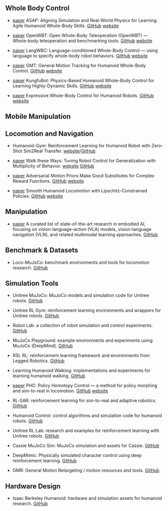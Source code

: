 ## Whole Body Control

- [paper](https://arxiv.org/pdf/2502.01143) ASAP: Aligning Simulation and Real-World Physics for Learning Agile Humanoid Whole-Body Skills. [GitHub](https://github.com/LeCAR-Lab/ASAP) [website](https://agile.human2humanoid.com/)

- [paper](https://www.arxiv.org/pdf/2505.10918) OpenWBT: Open Whole-Body Teleoperation (OpenWBT) — Whole-body teleoperation and benchmarking tools. [GitHub](https://github.com/GalaxyGeneralRobotics/OpenWBT) [website](https://zzk273.github.io/R2S2/)


- [paper](https://arxiv.org/pdf/2504.21738) LangWBC: Language-conditioned Whole-Body Control — using language to specify whole-body robot behaviors. [GitHub](https://github.com/YiyangShao2003/LangWBC) [website](https://langwbc.github.io/)


- [paper](https://arxiv.org/pdf/2506.14770) GMT: General Motion Tracking for Humanoid Whole-Body Control. [GitHub](https://github.com/zixuan417/humanoid-general-motion-tracking) [website](https://gmt-humanoid.github.io/)

- [paper](https://arxiv.org/pdf/2506.12851) KungfuBot: Physics-Based Humanoid Whole-Body Control for Learning Highly-Dynamic Skills. [GitHub](https://github.com/TeleHuman/PBHC) [website](https://kungfu-bot.github.io/)

- [paper](https://arxiv.org/pdf/2402.16796) Expressive Whole-Body Control for Humanoid Robots. [GitHub](https://github.com/chengxuxin/expressive-humanoid) [website](https://expressive-humanoid.github.io/)

## Mobile Manipulation



## Locomotion and Navigation

- Humanoid-Gym: Reinforcement Learning for Humanoid Robot with Zero-Shot Sim2Real Transfer. [website](https://sites.google.com/view/humanoid-gym/)/[GitHub](https://github.com/roboterax/humanoid-gym)

- [paper](https://arxiv.org/pdf/2212.03238) Walk these Ways: Tuning Robot Control for Generalization with Multiplicity of Behavior. [website](https://gmargo11.github.io/walk-these-ways/) [GitHub](https://github.com/Improbable-AI/walk-these-ways)


- [paper](https://arxiv.org/pdf/2203.15103) Adversarial Motion Priors Make Good Substitutes for Complex Reward Functions. [GitHub](https://github.com/escontra/AMP_for_hardware) [website](https://sites.google.com/berkeley.edu/amp-in-real/home)

- [paper](https://arxiv.org/pdf/2410.11825) Smooth Humanoid Locomotion with Lipschitz-Constrained Policies. [GitHub](https://github.com/zixuan417/smooth-humanoid-locomotion) [website](https://lipschitz-constrained-policy.github.io/)


## Manipulation

- [paper](https://github.com/jonyzhang2023/awesome-embodied-vla-va-vln) A curated list of state-of-the-art research in embodied AI, focusing on vision-language-action (VLA) models, vision-language navigation (VLN), and related multimodal learning approaches. [GitHub](https://github.com/jonyzhang2023/awesome-embodied-vla-va-vln)





## Benchmark & Datasets

- Loco-MuJoCo: benchmark environments and tools for locomotion research. [GitHub](https://github.com/robfiras/loco-mujoco)


## Simulation Tools

- Unitree MuJoCo: MuJoCo models and simulation code for Unitree robots. [GitHub](https://github.com/unitreerobotics/unitree_mujoco)

- Unitree RL Gym: reinforcement learning environments and wrappers for Unitree robots. [GitHub](https://github.com/unitreerobotics/unitree_rl_gym)

- Robot Lab: a collection of robot simulation and control experiments. [GitHub](https://github.com/fan-ziqi/robot_lab)

- MuJoCo Playground: example environments and experiments using MuJoCo (DeepMind). [GitHub](https://github.com/google-deepmind/mujoco_playground)

- RSL RL: reinforcement learning framework and environments from Legged Robotics. [GitHub](https://github.com/leggedrobotics/rsl_rl)

- Learning Humanoid Walking: implementations and experiments for learning humanoid walking. [GitHub](https://github.com/rohanpsingh/LearningHumanoidWalking)

- [paper](https://arxiv.org/pdf/2305.06456) PHC: Policy Homotopy Control — a method for policy morphing and sim-to-real in locomotion. [GitHub](https://github.com/ZhengyiLuo/PHC) [website](https://www.zhengyiluo.com/PHC-Site/)

- RL-SAR: reinforcement learning for sim-to-real and adaptive robotics. [GitHub](https://github.com/fan-ziqi/rl_sar)

- Humanoid Control: control algorithms and simulation code for humanoid robots. [GitHub](https://github.com/pocketxjl/humanoid-control)

- Unitree RL Lab: research and examples for reinforcement learning with Unitree robots. [GitHub](https://github.com/unitreerobotics/unitree_rl_lab)

- Cassie MuJoCo Sim: MuJoCo simulation and assets for Cassie. [GitHub](https://github.com/osudrl/cassie-mujoco-sim)
 
- DeepMimic: Physically simulated character control using deep reinforcement learning. [GitHub](https://github.com/xbpeng/DeepMimic)

- GMR: General Motion Retargeting / motion resources and tools. [GitHub](https://github.com/YanjieZe/GMR)





## Hardware Design

- Isaac Berkeley Humanoid: hardware and simulation assets for humanoid research. [GitHub](https://github.com/HybridRobotics/isaac_berkeley_humanoid)















